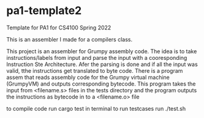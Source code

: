 # pa1-template2
Template for PA1 for CS4100 Spring 2022

This is an assembler I made for a compilers class.

This project is an assembler for Grumpy assembly code. The idea is to take instructions/labels from input and parse the input with a cooresponding Instruction Ste Architecture. Afer the parsing is done and if all the input was valid, tthe instructions get translated to byte code. There is a program assem that reads assembly code for the Grumpy virtual machine (GrumpyVM) and outputs corresponding bytecode.
This program takes the input from <filename.s> files in the tests directory and the program outputs the instructions as bytecode in to a <filename.o> file

to compile code run cargo test in terminal
to run testcases run ./test.sh